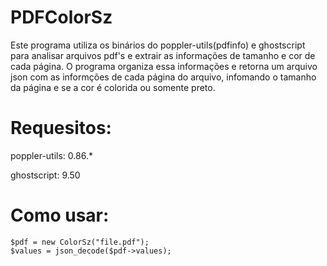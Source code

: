 # PDFColorSz

Este programa utiliza os binários do poppler-utils(pdfinfo) e ghostscript para analisar arquivos pdf's e extrair as informações de tamanho e cor de cada página. O programa organiza essa informações e retorna um arquivo json com as informções de cada página do arquivo, infomando o tamanho da página e se a cor é colorida ou somente preto.

# Requesitos:

poppler-utils:  0.86.*

ghostscript:    9.50


# Como usar:
    
    $pdf = new ColorSz("file.pdf");     
    $values = json_decode($pdf->values);
